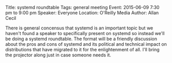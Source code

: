 Title: systemd roundtable
Tags: general meeting
Event: 2015-06-09 7:30 pm to 9:00 pm
Speaker: Everyone
Location: O'Reilly Media
Author: Allan Cecil

There is general concensus that systemd is an important topic but we haven't found a speaker to specifically present on systemd so instead we'll be doing a systemd roundtable.  The format will be a friendly discussion about the pros and cons of systemd and its political and technical impact on distributions that have migrated to it for the enlightenment of all.  I'll bring the projector along just in case someone needs it.
